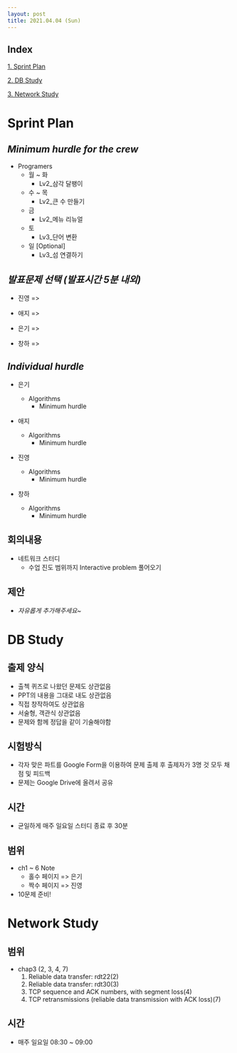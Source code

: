 ```yaml
---
layout: post
title: 2021.04.04 (Sun)
---
```


## Index

[1. Sprint Plan](#Sprint-Plan)

[2. DB Study](#DB-Study)

[3. Network Study](#Network-Study)

# Sprint Plan

## _Minimum hurdle for the crew_

- Programers
  - 월 ~ 화
    - Lv2\_삼각 달팽이
  - 수 ~ 목
    - Lv2\_큰 수 만들기
  - 금
    - Lv2\_메뉴 리뉴얼
  - 토
    - Lv3\_단어 변환
  - 일 [Optional]
    - Lv3\_섬 연결하기

## _발표문제 선택 (발표시간 5분 내외)_

- 진영 =>

- 애지 =>

- 은기 =>

- 창하 =>

## _Individual hurdle_

- 은기

  - Algorithms
    - Minimum hurdle

- 애지

  - Algorithms
    - Minimum hurdle

- 진영

  - Algorithms
    - Minimum hurdle

- 창하
  - Algorithms
    - Minimum hurdle

## 회의내용

- 네트워크 스터디
  - 수업 진도 범위까지 Interactive problem 풀어오기

## 제안

- _자유롭게 추가해주세요~_

# DB Study

## 출제 양식

- 출첵 퀴즈로 나왔던 문제도 상관없음
- PPT의 내용을 그대로 내도 상관없음
- 직접 창작하여도 상관없음
- 서술형, 객관식 상관없음
- 문제와 함께 정답을 같이 기술해야함

## 시험방식

- 각자 맞은 파트를 Google Form을 이용하여 문제 출제 후 출제자가 3명 것 모두 채점 및 피드백
- 문제는 Google Drive에 올려서 공유

## 시간

- 균일하게 매주 일요일 스터디 종료 후 30분

## 범위

- ch1 ~ 6 Note
  - 홀수 페이지 => 은기
  - 짝수 페이지 => 진영
- 10문제 준비!

# Network Study

## 범위

- chap3 (2, 3, 4, 7)
  1. Reliable data transfer: rdt22(2)
  2. Reliable data transfer: rdt30(3)
  3. TCP sequence and ACK numbers, with segment loss(4)
  4. TCP retransmissions (reliable data transmission with ACK loss)(7)

## 시간

- 매주 일요일 08:30 ~ 09:00
